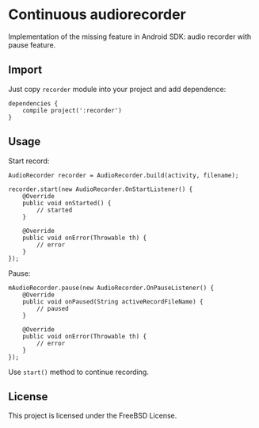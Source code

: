 # Continuous audiorecorder

Implementation of the missing feature in Android SDK: audio recorder with pause feature.

## Import

Just copy `recorder` module into your project and add dependence:

    dependencies {
        compile project(':recorder')
    }

## Usage

Start record:

    AudioRecorder recorder = AudioRecorder.build(activity, filename);

    recorder.start(new AudioRecorder.OnStartListener() {
        @Override
        public void onStarted() {
            // started
        }

        @Override
        public void onError(Throwable th) {
            // error
        }
    });

Pause:

    mAudioRecorder.pause(new AudioRecorder.OnPauseListener() {
        @Override
        public void onPaused(String activeRecordFileName) {
            // paused
        }

        @Override
        public void onError(Throwable th) {
            // error
        }
    });

Use `start()` method to continue recording.

## License

This project is licensed under the FreeBSD License.
